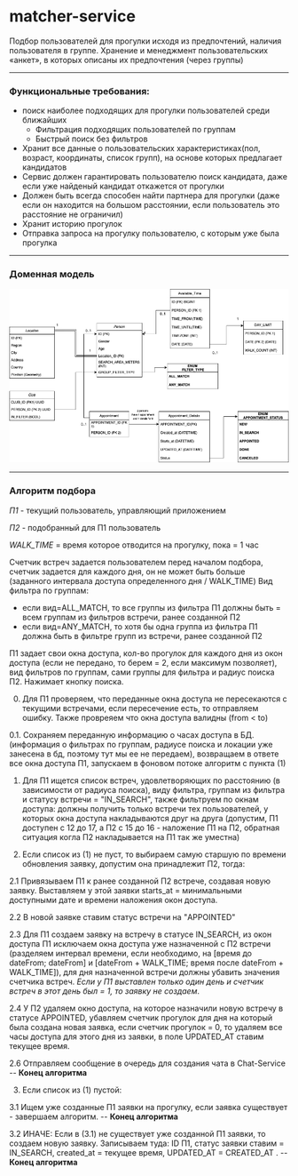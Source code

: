 # matcher-service
Подбор пользователей для прогулки исходя из предпочтений, наличия пользователя в группе. Хранение и менеджмент пользовательских «анкет», в которых описаны их предпочтения (через группы)

---
### Функциональные требования:

- поиск наиболее подходящих для прогулки пользователей среди ближайших
    - Фильтрация подходящих пользователей по группам
    - Быстрый поиск без фильтров
- Хранит все данные о пользовательских характеристиках(пол, возраст, координаты, список групп), на основе которых предлагает кандидатов
- Сервис должен гарантировать пользователю поиск кандидата, даже если уже найденый кандидат откажется от прогулки
- Должен быть всегда способен найти партнера для прогулки (даже если он находится на большом расстоянии, если пользователь это расстояние не ограничил)
- Хранит историю прогулок
- Отправка запроса на прогулку пользователю, с которым уже была прогулка

---
### Доменная модель

![Domain model](./doc/img/matcher_service_domain_sql_prototype_psql-.png)

---
### Алгоритм подбора
_П1_ - текущий пользователь, управляющий приложением

_П2_ - подобранный для П1 пользователь

_WALK_TIME_ = время которое отводится на прогулку, пока = 1 час

Счетчик встреч задается пользователем перед началом подбора, счетчик задается для каждого дня, он не может быть больше (заданного интервала доступа определенного дня / WALK_TIME) 
Вид фильтра по группам:
- если вид=ALL_MATCH, то все группы из фильтра П1 должны быть = всем группам из фильтров встречи, ранее созданной П2
- если вид=ANY_MATCH, то хотя бы одна группа из фильтра П1 должна быть в фильтре групп из встречи, ранее созданной П2

П1 задает свои окна доступа, кол-во прогулок для каждого дня из окон доступа (если не передано, то берем = 2, если максимум позволяет), вид фильтров по группам, сами группы для фильтра и радиус поиска П2. Нажимает кнопку поиска.

0. Для П1 проверяем, что переданные окна доступа не пересекаются с текущими встречами, если пересечение есть, то отправляем ошибку. Также провреяем что окна доступа валидны (from < to)


0.1. Сохраняем переданную информацию о часах доступа в БД. (информация о фильтрах по группам, радиусе поиска и локации уже занесена в бд, поэтому тут мы ее не передаем), возвращаем в ответе все окна доступа П1, запускаем в фоновом потоке алгоритм с пункта (1)

1. Для П1 ищется список встреч, удовлетворяющих по расстоянию (в зависимости от радиуса поиска), виду фильтра, группам из фильтра и статусу встречи = "IN_SEARCH", также фильтруем по окнам доступа: должны получить только встречи тех пользователей, у которых окна доступа накладываются друг на друга (допустим, П1 доступен с 12 до 17, а П2 c 15 до 16 - наложение П1 на П2, обратная ситуация когла П2 накладывается на П1 так же уместна)

2. Если список из (1) не пуст, то выбираем самую старшую по времени обновления заявку, допустим она принадлежит П2, тогда:

2.1  Привязываем П1 к ранее созданной П2 встрече, создавая новую заявку. Выставляем у этой заявки starts_at = минимальными доступными дате и времени наложения окон доступа. 

2.2  В новой заявке ставим статус встречи на "APPOINTED"

2.3 Для П1 создаем заявку на встречу в статусе IN_SEARCH, из окон доступа П1 исключаем окна доступа уже назначенной с П2 встречи (разделяем интервал времени, если необходимо, на [время до dateFrom; dateFrom] и [dateFrom + WALK_TIME; время после dateFrom + WALK_TIME]), для дня назначенной встречи должны убавить значения счетчика встреч. _Если у П1 выставлен только один день и счетчик встреч в этот день был = 1, то заявку не создаем_. 

2.4  У П2 удаляем окно доступа, на которое назначили новую встречу в статусе APPOINTED, убавляем счетчик прогулок для дня на который была создана новая заявка, если счетчик прогулок = 0, то удаляем все часы доступа для этого дня из заявки, в поле UPDATED_AT ставим текущее время.

2.6  Отправляем сообщение в очередь для создания чата в Chat-Service -- **Конец алгоритма**

3. Если список из (1) пустой:

3.1 Ищем уже созданные П1 заявки на прогулку, если заявка существует - завершаем алгоритм. -- **Конец алгоритма**
   
3.2 ИНАЧЕ: Если в (3.1) не существует уже созданной П1 заявки, то создаем новую заявку. Записываем туда: ID П1, статус заявки ставим = IN_SEARCH, created_at = текущее время, UPDATED_AT = CREATED_AT . -- **Конец алгоритма**
